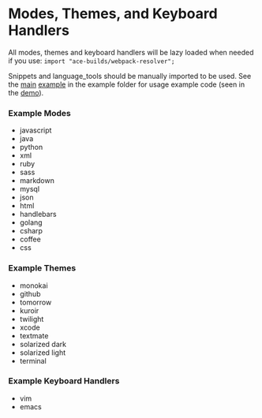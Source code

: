 # Modes, Themes, and Keyboard Handlers

All modes, themes and keyboard handlers will be lazy loaded when needed if you use:
`import "ace-builds/webpack-resolver";`

Snippets and language_tools should be manually imported to be used. See the [main](../example/index.js) [example](../example/index.html) in the example folder for usage example code (seen in the [demo](https://manubb.github.io/react-ace-builds)).

### Example Modes

- javascript
- java
- python
- xml
- ruby
- sass
- markdown
- mysql
- json
- html
- handlebars
- golang
- csharp
- coffee
- css

### Example Themes

- monokai
- github
- tomorrow
- kuroir
- twilight
- xcode
- textmate
- solarized dark
- solarized light
- terminal

### Example Keyboard Handlers

- vim
- emacs
